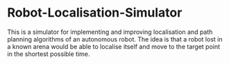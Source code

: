 # Robot-Localisation-Simulator
This is a simulator for implementing and improving localisation and path planning algorithms of an autonomous robot. The idea is that a robot lost in a known arena would be able to localise itself and move to the target point in the shortest possible time. 


